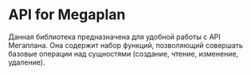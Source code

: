 # API for Megaplan

Данная библиотека предназначена для удобной работы с API Мегаплана. Она содержит набор функций,
позволяющий совершать базовые операции над сущностями (создание, чтение, изменение, удаление).